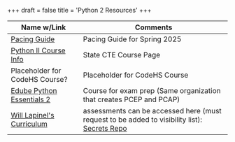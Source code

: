 +++
draft = false
title = 'Python 2 Resources'
+++

| Name w/Link | Comments |
|----------|----------|
| [Pacing Guide](https://docs.google.com/spreadsheets/d/1jP-6cGcoppHBQHCSHvHBXtx0160ZQdC6t9dLgqjI1nY/copy?usp=sharing) | Pacing Guide for Spring 2025 |
| [Python II Course Info](https://center.ncsu.edu/nccte-cms/course_info.php?course_id=1782&choice=course&cred_id=-1&cluster_id=-1&sel_type=C&sel_id=1782&choice=course&cred_id=-1&cluster_id=-1) | State CTE Course Page |
| Placeholder for CodeHS Course? | Placeholder for CodeHS Course |
| [Edube Python Essentials 2](https://pythoninstitute.org/python-essentials-2) | Course for exam prep (Same organization that creates PCEP and PCAP) |
| [Will Lapinel's Curriculum](https://whlapinel.github.io/python/courses/courses.html) | assessments can be accessed here (must request to be added to visibility list): [Secrets Repo](https://github.com/whlapinel/python-course-secrets) |
